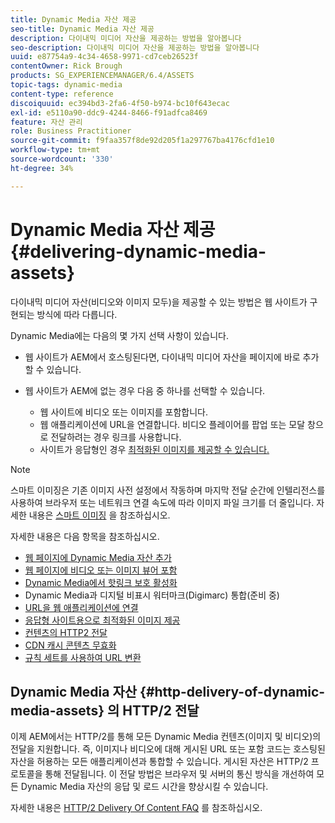 ```yaml
---
title: Dynamic Media 자산 제공
seo-title: Dynamic Media 자산 제공
description: 다이내믹 미디어 자산을 제공하는 방법을 알아봅니다
seo-description: 다이내믹 미디어 자산을 제공하는 방법을 알아봅니다
uuid: e87754a9-4c34-4658-9971-cd7ceb26523f
contentOwner: Rick Brough
products: SG_EXPERIENCEMANAGER/6.4/ASSETS
topic-tags: dynamic-media
content-type: reference
discoiquuid: ec394bd3-2fa6-4f50-b974-bc10f643ecac
exl-id: e5110a90-ddc9-4244-8466-f91adfca8469
feature: 자산 관리
role: Business Practitioner
source-git-commit: f9faa357f8de92d205f1a297767ba4176cfd1e10
workflow-type: tm+mt
source-wordcount: '330'
ht-degree: 34%

---
```


# Dynamic Media 자산 제공 {#delivering-dynamic-media-assets}

다이내믹 미디어 자산(비디오와 이미지 모두)을 제공할 수 있는 방법은 웹 사이트가 구현되는 방식에 따라 다릅니다.

Dynamic Media에는 다음의 몇 가지 선택 사항이 있습니다.

* 웹 사이트가 AEM에서 호스팅된다면, 다이내믹 미디어 자산을 페이지에 바로 추가할 수 있습니다.
* 웹 사이트가 AEM에 없는 경우 다음 중 하나를 선택할 수 있습니다.

   * 웹 사이트에 비디오 또는 이미지를 포함합니다.
   * 웹 애플리케이션에 URL을 연결합니다. 비디오 플레이어를 팝업 또는 모달 창으로 전달하려는 경우 링크를 사용합니다.
   * 사이트가 응답형인 경우 [최적화된 이미지를 제공할 수 있습니다.](responsive-site.md)

>[!NOTE]
>
>스마트 이미징은 기존 이미지 사전 설정에서 작동하며 마지막 전달 순간에 인텔리전스를 사용하여 브라우저 또는 네트워크 연결 속도에 따라 이미지 파일 크기를 더 줄입니다. 자세한 내용은 [스마트 이미징](imaging-faq.md) 을 참조하십시오.

자세한 내용은 다음 항목을 참조하십시오.

* [웹 페이지에 Dynamic Media 자산 추가](adding-dynamic-media-assets-to-pages.md)
* [웹 페이지에 비디오 또는 이미지 뷰어 포함](embed-code.md)
* [Dynamic Media에서 핫링크 보호 활성화](https://helpx.adobe.com/kr/experience-manager/6-4/assets/using/hotlink-protection.html)
* Dynamic Media과 디지털 비표시 워터마크(Digimarc) 통합(준비 중)
* [URL을 웹 애플리케이션에 연결](linking-urls-to-yourwebapplication.md)
* [응답형 사이트용으로 최적화된 이미지 제공](responsive-site.md)
* [컨텐츠의 HTTP2 전달](http2.md)
* [CDN 캐시 콘텐츠 무효화](invalidate-cdn-cached-content.md)
* [규칙 세트를 사용하여 URL 변환](using-rulesets-to-transform-urls.md)

## Dynamic Media 자산 {#http-delivery-of-dynamic-media-assets} 의 HTTP/2 전달

이제 AEM에서는 HTTP/2를 통해 모든 Dynamic Media 컨텐츠(이미지 및 비디오)의 전달을 지원합니다. 즉, 이미지나 비디오에 대해 게시된 URL 또는 포함 코드는 호스팅된 자산을 허용하는 모든 애플리케이션과 통합할 수 있습니다. 게시된 자산은 HTTP/2 프로토콜을 통해 전달됩니다. 이 전달 방법은 브라우저 및 서버의 통신 방식을 개선하여 모든 Dynamic Media 자산의 응답 및 로드 시간을 향상시킬 수 있습니다.

자세한 내용은 [HTTP/2 Delivery Of Content FAQ](/help/sites-administering/scene7-http2faq.md) 를 참조하십시오.
